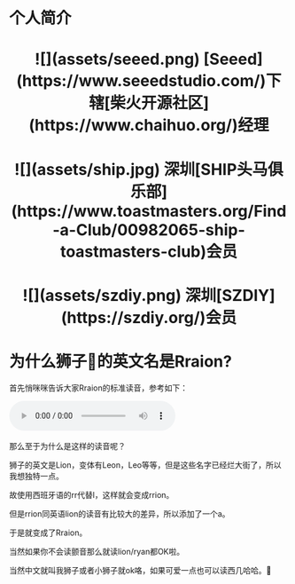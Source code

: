 # 个人简介


 <center><h1>![](assets/seeed.png) [Seeed](https://www.seeedstudio.com/)下辖[柴火开源社区](https://www.chaihuo.org/)经理 </h1></center>

 <center><h1>![](assets/ship.jpg) 深圳[SHIP头马俱乐部](https://www.toastmasters.org/Find-a-Club/00982065-ship-toastmasters-club)会员</h1></center>

 <center><h1>![](assets/szdiy.png) 深圳[SZDIY](https://szdiy.org/)会员 </h1></center>


# 为什么狮子🦁的英文名是Rraion?
首先悄咪咪告诉大家Rraion的标准读音，参考如下：

<audio controls>
  <source src="assets/name_record.MP3" type="audio/mp3">
  您的浏览器不支持音频播放。
</audio>

那么至于为什么是这样的读音呢？

狮子的英文是Lion，变体有Leon，Leo等等，但是这些名字已经烂大街了，所以我想独特一点。

故使用西班牙语的rr代替l，这样就会变成rrion。

但是rrion同英语lion的读音有比较大的差异，所以添加了一个a。

于是就变成了Rraion。

当然如果你不会读颤音那么就读lion/ryan都OK啦。

当然中文就叫我狮子或者小狮子就ok咯，如果可爱一点也可以读西几哈哈。🦁